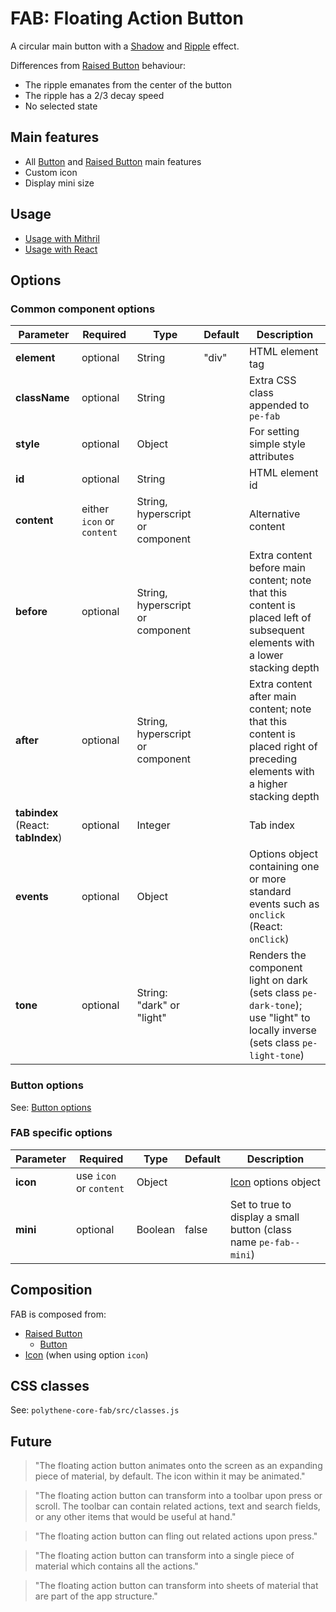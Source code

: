 # FAB: Floating Action Button

A circular main button with a [Shadow](shadow.md) and [Ripple](ripple.md) effect.

Differences from [Raised Button](raised-button.md) behaviour:

* The ripple emanates from the center of the button
* The ripple has a 2/3 decay speed
* No selected state


## Main features

* All [Button](button.md) and [Raised Button](raised-button.md) main features
* Custom icon
* Display mini size


## Usage

* [Usage with Mithril](mithril/fab.md)
* [Usage with React](react/fab.md)



## Options

### Common component options

| **Parameter** |  **Required** | **Type** | **Default** | **Description** |
| ------------- | -------------- | -------- | ----------- | --------------- |
| **element**   | optional | String | "div" | HTML element tag |
| **className** | optional | String |       | Extra CSS class appended to `pe-fab` |
| **style**     | optional | Object |       | For setting simple style attributes |
| **id**        | optional | String |       | HTML element id |
| **content**   | either `icon` or `content` | String, hyperscript or component |  | Alternative content |
| **before**    | optional | String, hyperscript or component | | Extra content before main content; note that this content is placed left of subsequent elements with a lower stacking depth |
| **after**     | optional | String, hyperscript or component | | Extra content after main content; note that this content is placed right of preceding elements with a higher stacking depth |
| **tabindex** (React: **tabIndex**)  | optional | Integer | | Tab index |
| **events**    | optional | Object | | Options object containing one or more standard events such as `onclick` (React: `onClick`) |
| **tone**      | optional       | String: "dark" or "light" |  | Renders the component light on dark (sets class `pe-dark-tone`); use "light" to locally inverse (sets class `pe-light-tone`) |

### Button options

See: [Button options](Button.md#options)

### FAB specific options

| **Parameter** |  **Required** | **Type** | **Default** | **Description** |
| ------------- | -------------- | -------- | ----------- | --------------- |
| **icon**      | use `icon` or `content` | Object |  | [Icon](Icon.md) options object |
| **mini**      | optional | Boolean | false | Set to true to display a small button (class name `pe-fab--mini`) |


## Composition

FAB is composed from:

* [Raised Button](raised-button.md)
  * [Button](button.md)
* [Icon](icon.md) (when using option `icon`)


## CSS classes

See: `polythene-core-fab/src/classes.js`


## Future

> "The floating action button animates onto the screen as an expanding piece of material, by default. The icon within it may be animated."

> "The floating action button can transform into a toolbar upon press or scroll. The toolbar can contain related actions, text and search fields, or any other items that would be useful at hand."

> "The floating action button can fling out related actions upon press."

> "The floating action button can transform into a single piece of material which contains all the actions."

> "The floating action button can transform into sheets of material that are part of the app structure."



